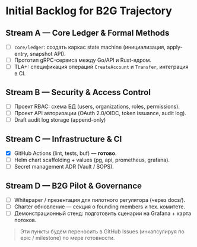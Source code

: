 # Initial Backlog for B2G Trajectory

## Stream A — Core Ledger & Formal Methods
- [ ] `core/ledger`: создать каркас state machine (инициализация, apply-entry, snapshot API).
- [ ] Прототип gRPC-сервиса между Go/API и Rust-ядром.
- [ ] TLA+: спецификация операций `CreateAccount` и `Transfer`, интеграция в CI.

## Stream B — Security & Access Control
- [ ] Проект RBAC: схема БД (users, organizations, roles, permissions).
- [ ] Проект API авторизации (OAuth 2.0/OIDC, token issuance, audit log).
- [ ] Draft audit log storage (append-only)

## Stream C — Infrastructure & CI
- [x] GitHub Actions (lint, tests, buf) — **готово**.
- [ ] Helm chart scaffolding + values (pg, api, prometheus, grafana).
- [ ] Secret management ADR (Vault / SOPS).

## Stream D — B2G Pilot & Governance
- [ ] Whitepaper / презентация для пилотного регулятора (через docs/).
- [ ] Charter обновление — секция о founding members и тех. комитете.
- [ ] Демонстрационный стенд: подготовить сценарии на Grafana + карта потоков.

> Эти пункты будем переносить в GitHub Issues (инкапсулируя по epic / milestone) по мере готовности.
